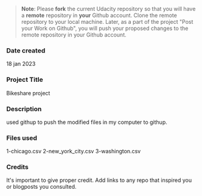 >**Note**: Please **fork** the current Udacity repository so that you will have a **remote** repository in **your** Github account. Clone the remote repository to your local machine. Later, as a part of the project "Post your Work on Github", you will push your proposed changes to the remote repository in your Github account.

### Date created
18 jan 2023

### Project Title
Bikeshare project

### Description
used githup to push the modified files in my computer to githup.

### Files used
1-chicago.csv
2-new_york_city.csv
3-washington.csv

### Credits
It's important to give proper credit. Add links to any repo that inspired you or blogposts you consulted.

